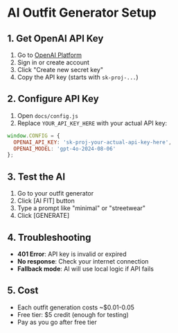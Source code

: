 # AI Outfit Generator Setup

## 1. Get OpenAI API Key

1. Go to [OpenAI Platform](https://platform.openai.com/api-keys)
2. Sign in or create account
3. Click "Create new secret key"
4. Copy the API key (starts with `sk-proj-...`)

## 2. Configure API Key

1. Open `docs/config.js`
2. Replace `YOUR_API_KEY_HERE` with your actual API key:

```javascript
window.CONFIG = {
  OPENAI_API_KEY: 'sk-proj-your-actual-api-key-here',
  OPENAI_MODEL: 'gpt-4o-2024-08-06'
};
```

## 3. Test the AI

1. Go to your outfit generator
2. Click [AI FIT] button
3. Type a prompt like "minimal" or "streetwear"
4. Click [GENERATE]

## 4. Troubleshooting

- **401 Error**: API key is invalid or expired
- **No response**: Check your internet connection
- **Fallback mode**: AI will use local logic if API fails

## 5. Cost

- Each outfit generation costs ~$0.01-0.05
- Free tier: $5 credit (enough for testing)
- Pay as you go after free tier
